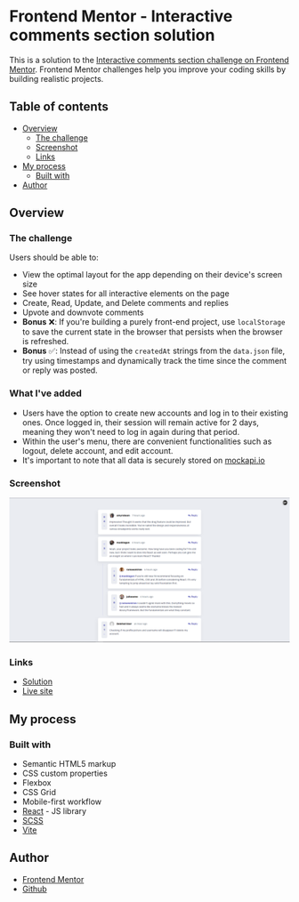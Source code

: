 # Frontend Mentor - Interactive comments section solution

This is a solution to the [Interactive comments section challenge on Frontend Mentor](https://www.frontendmentor.io/challenges/interactive-comments-section-iG1RugEG9). Frontend Mentor challenges help you improve your coding skills by building realistic projects.

## Table of contents

- [Overview](#overview)
  - [The challenge](#the-challenge)
  - [Screenshot](#screenshot)
  - [Links](#links)
- [My process](#my-process)
  - [Built with](#built-with)
- [Author](#author)

## Overview

### The challenge

Users should be able to:

- View the optimal layout for the app depending on their device's screen size
- See hover states for all interactive elements on the page
- Create, Read, Update, and Delete comments and replies
- Upvote and downvote comments
- **Bonus** ❌: If you're building a purely front-end project, use `localStorage` to save the current state in the browser that persists when the browser is refreshed.
- **Bonus** ✅: Instead of using the `createdAt` strings from the `data.json` file, try using timestamps and dynamically track the time since the comment or reply was posted.

### What I've added

- Users have the option to create new accounts and log in to their existing ones. Once logged in, their session will remain active for 2 days, meaning they won't need to log in again during that period.
- Within the user's menu, there are convenient functionalities such as logout, delete account, and edit account.
- It's important to note that all data is securely stored on [mockapi.io](https://mockapi.io)

### Screenshot

![](./preview.png)

### Links

- [Solution](https://www.frontendmentor.io/solutions/interactive-comments-section-react-scss-qEiMZGQJMB)
- [Live site](https://bt-comment-section.netlify.app/)

## My process

### Built with

- Semantic HTML5 markup
- CSS custom properties
- Flexbox
- CSS Grid
- Mobile-first workflow
- [React](https://reactjs.org/) - JS library
- [SCSS](https://sass-lang.com/)
- [Vite](https://vitejs.dev)

## Author

- [Frontend Mentor](https://www.frontendmentor.io/profile/boristenkes)
- [Github](https://www.github.com/boristenkes/)
